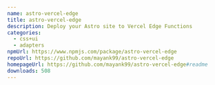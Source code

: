 ```yaml
---
name: astro-vercel-edge
title: astro-vercel-edge
description: Deploy your Astro site to Vercel Edge Functions
categories:
  - css+ui
  - adapters
npmUrl: https://www.npmjs.com/package/astro-vercel-edge
repoUrl: https://github.com/mayank99/astro-vercel-edge
homepageUrl: https://github.com/mayank99/astro-vercel-edge#readme
downloads: 508
---
```

